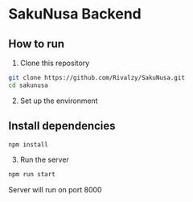 # SakuNusa Backend
## How to run

1. Clone this repository
   
```bash
git clone https://github.com/Rivalzy/SakuNusa.git
cd sakunusa
```
2. Set up the environment
   
## Install dependencies
```bash
npm install
```

3. Run the server

```bash
npm run start
```
Server will run on port 8000

